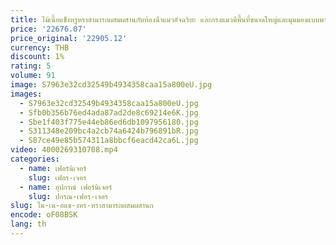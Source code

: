 ```yaml
---
title: ไม้เนื้อแข็งหรูหราสามารถผสมผสานกับห้องน้ําแมวอัจฉริยะ และกรงแมวมีพื้นที่ขนาดใหญ่และมุมมองแบบพาโนรามา
price: '22676.07'
price_original: '22905.12'
currency: THB
discount: 1%
rating: 5
volume: 91
image: S7963e32cd32549b4934358caa15a800eU.jpg
images:
  - S7963e32cd32549b4934358caa15a800eU.jpg
  - Sfb0b356b76ed4ada87ad2de8c69214e6K.jpg
  - Sbe1f403f775e44eb86ed6db1097956180.jpg
  - S311348e209bc4a2cb74a6424b796891bR.jpg
  - S87ce49e85b574311a8bbcf6eacd42ca6L.jpg
video: 4000269310708.mp4
categories:
  - name: เฟอร์นิเจอร์
    slug: เฟอร-เจอร
  - name: อุปกรณ์ เฟอร์นิเจอร์
    slug: ปกรณ-เฟอร-เจอร
slug: ไม-เน-อแข-งหร-หราสามารถผสมผสานก
encode: oF08BSK
lang: th
---
```

  